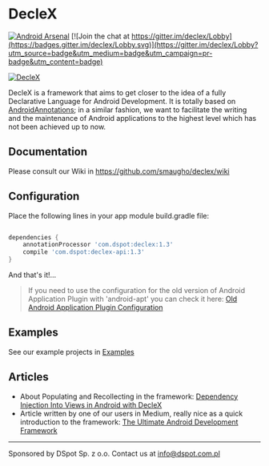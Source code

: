 # DecleX

[![Android Arsenal](https://img.shields.io/badge/Android%20Arsenal-DecleX-brightgreen.svg?style=flat)](https://android-arsenal.com/details/1/5504)
[![Join the chat at https://gitter.im/declex/Lobby](https://badges.gitter.im/declex/Lobby.svg)](https://gitter.im/declex/Lobby?utm_source=badge&utm_medium=badge&utm_campaign=pr-badge&utm_content=badge)

[![DecleX](https://raw.githubusercontent.com/wiki/smaugho/declex/img/Declex144.png)](https://github.com/smaugho/declex/wiki) 

DecleX is a framework that aims to get closer to the idea of a fully Declarative Language for Android Development. 
It is totally based on <a href="https://github.com/excilys/androidannotations/wiki" target="_blank">AndroidAnnotations</a>; in a similar fashion, we want to facilitate the writing and the maintenance of 
Android applications to the highest level which has not been achieved up to now.


## Documentation

Please consult our Wiki in https://github.com/smaugho/declex/wiki

## Configuration

Place the following lines in your app module build.gradle file:

```gradle

dependencies {
    annotationProcessor 'com.dspot:declex:1.3'
    compile 'com.dspot:declex-api:1.3'
}

```

And that's it!...

>If you need to use the configuration for the old version of Android Application Plugin with 'android-apt' you can check it here: [Old Android Application Plugin Configuration](android_application_old.md)

## Examples

See our example projects in [Examples](https://github.com/smaugho/declex/wiki/Examples)

## Articles

 * About Populating and Recollecting in the framework: [Dependency Injection Into Views in Android with DecleX](https://medium.com/@smaugho/dependency-injection-into-views-in-android-with-declex-5e7b6537c3a2)
 * Article written by one of our users in Medium, really nice as a quick introduction to the framework: [The Ultimate Android Development Framework](https://android.jlelse.eu/the-ultimate-android-development-framework-f4382677e0c6#.hgzs2jiqs)

-----------
Sponsored by DSpot Sp. z o.o. Contact us at info@dspot.com.pl
